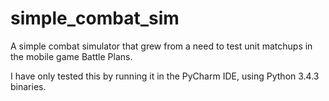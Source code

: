 # simple_combat_sim
A simple combat simulator that grew from a need to test unit matchups in the mobile game Battle Plans.

I have only tested this by running it in the PyCharm IDE, using Python 3.4.3 binaries.
